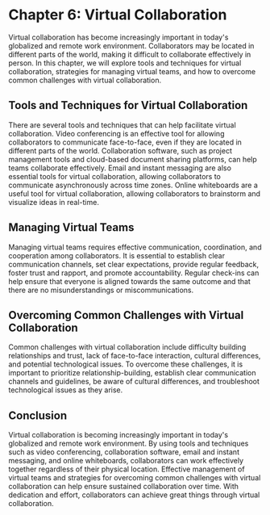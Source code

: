 Chapter 6: Virtual Collaboration
================================

Virtual collaboration has become increasingly important in today's globalized and remote work environment. Collaborators may be located in different parts of the world, making it difficult to collaborate effectively in person. In this chapter, we will explore tools and techniques for virtual collaboration, strategies for managing virtual teams, and how to overcome common challenges with virtual collaboration.

Tools and Techniques for Virtual Collaboration
----------------------------------------------

There are several tools and techniques that can help facilitate virtual collaboration. Video conferencing is an effective tool for allowing collaborators to communicate face-to-face, even if they are located in different parts of the world. Collaboration software, such as project management tools and cloud-based document sharing platforms, can help teams collaborate effectively. Email and instant messaging are also essential tools for virtual collaboration, allowing collaborators to communicate asynchronously across time zones. Online whiteboards are a useful tool for virtual collaboration, allowing collaborators to brainstorm and visualize ideas in real-time.

Managing Virtual Teams
----------------------

Managing virtual teams requires effective communication, coordination, and cooperation among collaborators. It is essential to establish clear communication channels, set clear expectations, provide regular feedback, foster trust and rapport, and promote accountability. Regular check-ins can help ensure that everyone is aligned towards the same outcome and that there are no misunderstandings or miscommunications.

Overcoming Common Challenges with Virtual Collaboration
-------------------------------------------------------

Common challenges with virtual collaboration include difficulty building relationships and trust, lack of face-to-face interaction, cultural differences, and potential technological issues. To overcome these challenges, it is important to prioritize relationship-building, establish clear communication channels and guidelines, be aware of cultural differences, and troubleshoot technological issues as they arise.

Conclusion
----------

Virtual collaboration is becoming increasingly important in today's globalized and remote work environment. By using tools and techniques such as video conferencing, collaboration software, email and instant messaging, and online whiteboards, collaborators can work effectively together regardless of their physical location. Effective management of virtual teams and strategies for overcoming common challenges with virtual collaboration can help ensure sustained collaboration over time. With dedication and effort, collaborators can achieve great things through virtual collaboration.
